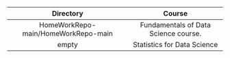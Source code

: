 **Directory**|**Course**
:-----:|:-----:
HomeWorkRepo-main/HomeWorkRepo-main |  Fundamentals of Data Science course. 
empty| Statistics for Data Science

